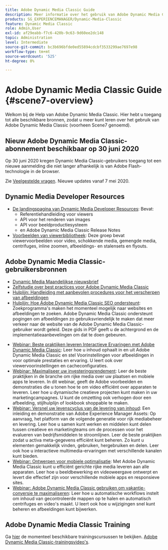 ```yaml
---
title: Adobe Dynamic Media Classic Guide
description: Meer informatie over het gebruik van Adobe Dynamic Media Classic voor het beheren van uw video, flyouts en meer, met documenten van AEM Cloud Servicen.
products: SG_EXPERIENCEMANAGER/Dynamic-Media-Classic
feature: Dynamic Media Classic
role: Admin,User
exl-id: af29eabb-f7c6-420b-9c63-9d60ee2dc148
topic: Administration
level: Intermediate
source-git-commit: bc3b696bfde0ed55894cdcbf3533299ae7697e98
workflow-type: tm+mt
source-wordcount: '525'
ht-degree: 0%

---
```


# Adobe Dynamic Media Classic Guide {#scene7-overview}

Welkom bij de Help van Adobe Dynamic Media Classic. Hier hebt u toegang tot alle beschikbare bronnen, zodat u meer kunt leren over het gebruik van Adobe Dynamic Media Classic (voorheen Scene7 genoemd).

## Nieuw Adobe Dynamic Media Classic-abonnement beschikbaar op 30 juni 2020

Op 30 juni 2020 kregen Dynamic Media Classic-gebruikers toegang tot een nieuwe aanmelding die niet langer afhankelijk is van Adobe Flash-technologie in de browser.

Zie [Veelgestelde vragen](new-ui-2020.md). Nieuwe updates vanaf 7 mei 2020.

## Dynamic Media Developer Resources

* [De landingspagina van Dynamic Media Developer Resources](https://experienceleague.adobe.com/en/docs/dynamic-media-developer-resources): Bevat:
   * Referentiehandleiding voor viewers
   * API voor het renderen van images
   * API voor beeldproductiesysteem
   * en Adobe Dynamic Media Classic Release Notes
* [Voorbeelden van viewerbibliotheek](https://landing.adobe.com/en/na/dynamic-media/ctir-2755/live-demos.html): Deze groep bevat viewervoorbeelden voor video, schokkende media, gemengde media, centrifuges, inline zoomen, afbeeldings- en stalensets en flyouts.

## Adobe Dynamic Media Classic-gebruikersbronnen

* [Dynamic Media Maandelijkse nieuwsbrief](dynamic-media-newsletter.md)
* [Zelfstudie over best practices voor Adobe Dynamic Media Classic](https://experienceleague.adobe.com/en/docs/experience-manager-learn/dynamic-media-classic-tutorial/overview)
* [Hulplijn: Handleiding met aanbevolen procedures voor het verscherpen van afbeeldingen](/help/using/assets/s7_sharpening_images.pdf)
* [Hulplijn: Hoe Adobe Dynamic Media Classic SEO ondersteunt](/help/using/assets/s7_seo.pdf): Zoekprogramma&#39;s maken het momenteel mogelijk naar websites en afbeeldingen te zoeken. Adobe Dynamic Media Classic ondersteunt pogingen om afbeeldingen zo gebruiksvriendelijk te maken dat meer verkeer naar de website van de Adobe Dynamic Media Classic-gebruiker wordt geleid. Deze gids in PDF geeft u de achtergrond en de implementatieaanbevelingen om dat te doen gebeuren.
<!-- * [Webinar: Best Practices for Responsive Design](http://offers.adobe.com/en/na/marketing/landings/_40458_responsive_design_live_on_demand_webinar.html): Learn practical tips on how to improve your mobile strategy. See real-world examples of responsive design in action. Create one primary asset that works across multiple devices and increase mobile performance by dynamically changing the resolution of images or the orientation of images for portrait or landscape displays. Learn how to also dynamically crop, scale, or resize images. -->
* [Webinar: Beste praktijken leveren Interactieve Ervaringen met Adobe Dynamic Media Classic](https://seminars.adobeconnect.com/p7wb8ej3u6d/): Leer hoe u inhoud ophaalt in en uit Adobe Dynamic Media Classic en stel Voorinstellingen voor afbeeldingen in voor optimale prestaties en ervaring. U leert ook over viewervoorinstellingen en cacheconfiguraties.
* [Webinar: Maximaliseer uw investeringsrendement](https://adobecustomersuccess.adobeconnect.com/p5ar3hfrrec/?launcher=false&amp;fcsContent=true&amp;pbMode=normal&amp;proto=true): Leer de beste praktijken in de branche om rijke media over uw plaatsen en mobiele apps te leveren. In dit webinar, geeft de Adobe voorbeelden en demonstraties die u tonen hoe te om video efficiënt over apparaten te leveren. Leer hoe u dynamische creatieve projecten kunt maken in uw marketingcampagnes. U kunt de omzetting ook verhogen door een afbeelding, stijlhulplijn of lookbook shoppable te maken.
* [Webinar: Versnel uw levenscyclus van de levering van inhoud](https://adobecustomersuccess.adobeconnect.com/p88ducm9pqv/): Een inleiding en demonstratie van Adobe Experience Manager Assets: Op aanvraag, het platform van de volgende generatie voor rijk mediabeheer en levering. Leer hoe u samen kunt werken en middelen kunt delen tussen creatieve en marketingteams om de processen voor het evalueren van bedrijfsmiddelen te stroomlijnen. Leer de beste praktijken zodat u activa meta-gegevens efficiënt kunt beheren. Zo kunt u elementen gemakkelijk vinden, gebruiken, hergebruiken en delen. Leer ook hoe u interactieve multimedia-ervaringen met verschillende kanalen kunt bieden.
* [Webinar: Ontwerpen voor mobiele optimalisatie](https://adobecustomersuccess.adobeconnect.com/p6oqd3wydif/?launcher=false&amp;fcsContent=true&amp;pbMode=normal&amp;proto=true): Met Adobe Dynamic Media Classic kunt u efficiënt gerichte rijke media leveren aan alle apparaten. Leer hoe u beeldbewerking en videoweergave ontwerpt en levert die effectief zijn voor verschillende mobiele apps en responsieve sites.
* [Webinar: Adobe Dynamic Media Classic gebruiken om vakantie-conversie te maximaliseren](https://adobecustomersuccess.adobeconnect.com/p32n1yr85c9/?proto=true): Leer hoe u automatische workflows instelt om inhoud van gecontroleerde mappen op te halen en automatisch centrifuges en video&#39;s maakt. U leert ook hoe u wijzigingen snel kunt beheren en afbeeldingen kunt bijwerken.

## Adobe Dynamic Media Classic Training

Ga [hier](https://learning.adobe.com/catalog.html#product=adobe-scene7) de momenteel beschikbare trainingscursussen te bekijken.
[Adobe Dynamic Media Classic-trainingsvideo&#39;s](/help/using/training-videos.md).
